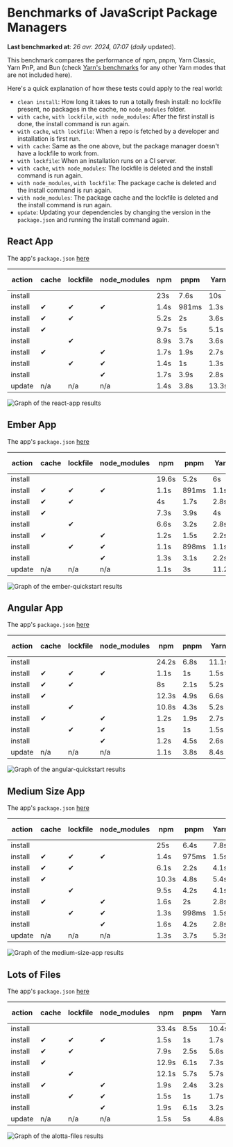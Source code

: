 # Benchmarks of JavaScript Package Managers

**Last benchmarked at**: _26 avr. 2024, 07:07_ (_daily_ updated).

This benchmark compares the performance of npm, pnpm, Yarn Classic, Yarn PnP, and Bun (check [Yarn's benchmarks](https://yarnpkg.com/benchmarks) for any other Yarn modes that are not included here).

Here's a quick explanation of how these tests could apply to the real world:

- `clean install`: How long it takes to run a totally fresh install: no lockfile present, no packages in the cache, no `node_modules` folder.
- `with cache`, `with lockfile`, `with node_modules`: After the first install is done, the install command is run again.
- `with cache`, `with lockfile`: When a repo is fetched by a developer and installation is first run.
- `with cache`: Same as the one above, but the package manager doesn't have a lockfile to work from.
- `with lockfile`: When an installation runs on a CI server.
- `with cache`, `with node_modules`: The lockfile is deleted and the install command is run again.
- `with node_modules`, `with lockfile`: The package cache is deleted and the install command is run again.
- `with node_modules`: The package cache and the lockfile is deleted and the install command is run again.
- `update`: Updating your dependencies by changing the version in the `package.json` and running the install command again.

## React App

The app's `package.json` [here](./fixtures/react-app/package.json)

| action  | cache | lockfile | node_modules| npm | pnpm | Yarn | Yarn PnP | Bun |
| ---     | ---   | ---      | ---         | --- | ---  | ---  | ---      | --- |
| install |       |          |             | 23s | 7.6s | 10s | 2.8s | 1.4s |
| install | ✔     | ✔        | ✔           | 1.4s | 981ms | 1.3s | n/a | 32ms |
| install | ✔     | ✔        |             | 5.2s | 2s | 3.6s | 1s | 415ms |
| install | ✔     |          |             | 9.7s | 5s | 5.1s | 2.5s | 463ms |
| install |       | ✔        |             | 8.9s | 3.7s | 3.6s | 1s | 388ms |
| install | ✔     |          | ✔           | 1.7s | 1.9s | 2.7s | n/a | 48ms |
| install |       | ✔        | ✔           | 1.4s | 1s | 1.3s | n/a | 30ms |
| install |       |          | ✔           | 1.7s | 3.9s | 2.8s | n/a | 46ms |
| update  | n/a | n/a | n/a | 1.4s | 3.8s | 13.3s | 3.3s | 32ms |

<img alt="Graph of the react-app results" src="results/img/react-app.svg" />

## Ember App

The app's `package.json` [here](./fixtures/ember-quickstart/package.json)

| action  | cache | lockfile | node_modules| npm | pnpm | Yarn | Yarn PnP | Bun |
| ---     | ---   | ---      | ---         | --- | ---  | ---  | ---      | --- |
| install |       |          |             | 19.6s | 5.2s | 6s | 2.4s | 1.2s |
| install | ✔     | ✔        | ✔           | 1.1s | 891ms | 1.1s | n/a | 26ms |
| install | ✔     | ✔        |             | 4s | 1.7s | 2.8s | 969ms | 334ms |
| install | ✔     |          |             | 7.3s | 3.9s | 4s | 2s | 346ms |
| install |       | ✔        |             | 6.6s | 3.2s | 2.8s | 959ms | 308ms |
| install | ✔     |          | ✔           | 1.2s | 1.5s | 2.2s | n/a | 37ms |
| install |       | ✔        | ✔           | 1.1s | 898ms | 1.1s | n/a | 24ms |
| install |       |          | ✔           | 1.3s | 3.1s | 2.2s | n/a | 36ms |
| update  | n/a | n/a | n/a | 1.1s | 3s | 11.2s | 3.5s | 26ms |

<img alt="Graph of the ember-quickstart results" src="results/img/ember-quickstart.svg" />

## Angular App

The app's `package.json` [here](./fixtures/angular-quickstart/package.json)

| action  | cache | lockfile | node_modules| npm | pnpm | Yarn | Yarn PnP | Bun |
| ---     | ---   | ---      | ---         | --- | ---  | ---  | ---      | --- |
| install |       |          |             | 24.2s | 6.8s | 11.1s | 2.9s | 1.7s |
| install | ✔     | ✔        | ✔           | 1.1s | 1s | 1.5s | n/a | 26ms |
| install | ✔     | ✔        |             | 8s | 2.1s | 5.2s | 1.3s | 788ms |
| install | ✔     |          |             | 12.3s | 4.9s | 6.6s | 2.4s | 763ms |
| install |       | ✔        |             | 10.8s | 4.3s | 5.2s | 1.3s | 717ms |
| install | ✔     |          | ✔           | 1.2s | 1.9s | 2.7s | n/a | 39ms |
| install |       | ✔        | ✔           | 1s | 1s | 1.5s | n/a | 23ms |
| install |       |          | ✔           | 1.2s | 4.5s | 2.6s | n/a | 37ms |
| update  | n/a | n/a | n/a | 1.1s | 3.8s | 8.4s | 2.6s | 26ms |

<img alt="Graph of the angular-quickstart results" src="results/img/angular-quickstart.svg" />

## Medium Size App

The app's `package.json` [here](./fixtures/medium-size-app/package.json)

| action  | cache | lockfile | node_modules| npm | pnpm | Yarn | Yarn PnP | Bun |
| ---     | ---   | ---      | ---         | --- | ---  | ---  | ---      | --- |
| install |       |          |             | 25s | 6.4s | 7.8s | 3s | 984ms |
| install | ✔     | ✔        | ✔           | 1.4s | 975ms | 1.5s | n/a | 29ms |
| install | ✔     | ✔        |             | 6.1s | 2.2s | 4.1s | 1.2s | 474ms |
| install | ✔     |          |             | 10.3s | 4.8s | 5.4s | 2.5s | 459ms |
| install |       | ✔        |             | 9.5s | 4.2s | 4.1s | 1.2s | 449ms |
| install | ✔     |          | ✔           | 1.6s | 2s | 2.8s | n/a | 43ms |
| install |       | ✔        | ✔           | 1.3s | 998ms | 1.5s | n/a | 26ms |
| install |       |          | ✔           | 1.6s | 4.2s | 2.8s | n/a | 41ms |
| update  | n/a | n/a | n/a | 1.3s | 3.7s | 5.3s | 2.4s | 37ms |

<img alt="Graph of the medium-size-app results" src="results/img/medium-size-app.svg" />

## Lots of Files

The app's `package.json` [here](./fixtures/alotta-files/package.json)

| action  | cache | lockfile | node_modules| npm | pnpm | Yarn | Yarn PnP | Bun |
| ---     | ---   | ---      | ---         | --- | ---  | ---  | ---      | --- |
| install |       |          |             | 33.4s | 8.5s | 10.4s | 3.5s | 1.7s |
| install | ✔     | ✔        | ✔           | 1.5s | 1s | 1.7s | n/a | 37ms |
| install | ✔     | ✔        |             | 7.9s | 2.5s | 5.6s | 1.4s | 650ms |
| install | ✔     |          |             | 12.9s | 6.1s | 7.3s | 2.9s | 670ms |
| install |       | ✔        |             | 12.1s | 5.7s | 5.7s | 1.4s | 648ms |
| install | ✔     |          | ✔           | 1.9s | 2.4s | 3.2s | n/a | 55ms |
| install |       | ✔        | ✔           | 1.5s | 1s | 1.7s | n/a | 33ms |
| install |       |          | ✔           | 1.9s | 6.1s | 3.2s | n/a | 53ms |
| update  | n/a | n/a | n/a | 1.5s | 5s | 4.8s | 3s | 87ms |

<img alt="Graph of the alotta-files results" src="results/img/alotta-files.svg" />